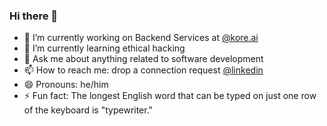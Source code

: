 ### Hi there 👋

- 🔭 I’m currently working on Backend Services at [@kore.ai](https://www.kore.ai)
- 🌱 I’m currently learning ethical hacking
- 💬 Ask me about anything related to software development
- 📫 How to reach me: drop a connection request [@linkedin](https://www.linkedin.com/in/gouthamcm/)
- 😄 Pronouns: he/him
- ⚡ Fun fact: The longest English word that can be typed on just one row of the keyboard is "typewriter."
